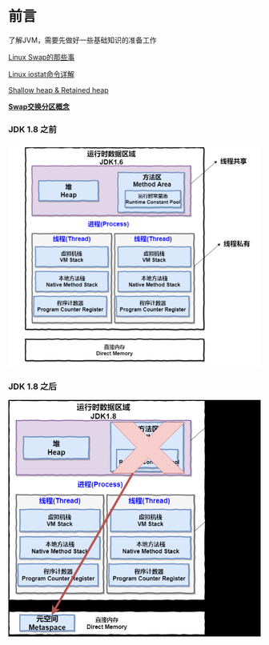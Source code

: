 # 前言

了解JVM，需要先做好一些基础知识的准备工作

[Linux Swap的那些事](#)

[Linux iostat命令详解](https://www.jellythink.com/archives/438)

[Shallow heap & Retained heap](https://bjyzxxds.iteye.com/blog/1532937)

[**Swap交换分区概念**](https://www.cnblogs.com/kerrycode/p/5246383.html)

### **JDK 1.8 之前**

![](/assets/~_KCPWOVO@Z%3X9PIZ{SMS1.png)

### **JDK 1.8 之后**

![](/assets/7OU{9Z72]ETHJCX3{%29L%P{T.png)

